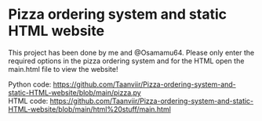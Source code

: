 # Pizza ordering system and static HTML website

This project has been done by me and @Osamamu64.
Please only enter the required options in the pizza ordering system and for the HTML open the main.html file to view the website!

Python code: https://github.com/Taanviir/Pizza-ordering-system-and-static-HTML-website/blob/main/pizza.py  
HTML code: https://github.com/Taanviir/Pizza-ordering-system-and-static-HTML-website/blob/main/html%20stuff/main.html
